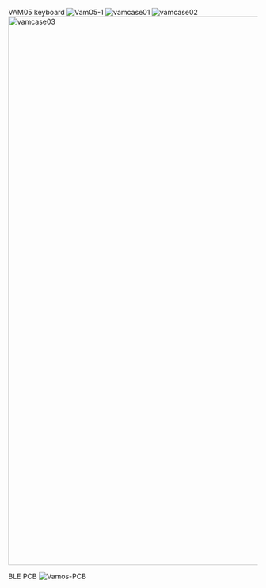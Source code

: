 VAM05 keyboard
![Vam05-1](https://github.com/user-attachments/assets/fcd82e2c-0d48-4d0b-b354-57c74ad60753)
![vamcase01](https://github.com/user-attachments/assets/3c53d9d1-96f8-4ebc-a1f3-36e965504bf7)
![vamcase02](https://github.com/user-attachments/assets/36fe3d72-ae55-4fca-8053-dace41d918de)
<img width="1108" alt="vamcase03" src="https://github.com/user-attachments/assets/516aa3b8-b4a7-4d90-a4d3-36fe0c190892" />

BLE PCB
![Vamos-PCB](https://github.com/user-attachments/assets/1c101c14-25ae-4fa8-9ea5-07a872c52f03)
